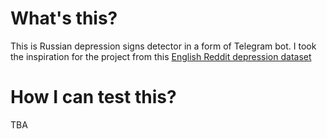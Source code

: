 # What's this?

This is Russian depression signs detector in a form of Telegram bot. I took the inspiration for the project from this [English Reddit depression dataset](https://www.kaggle.com/datasets/infamouscoder/depression-reddit-cleaned)

# How I can test this?

TBA